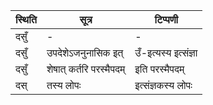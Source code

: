 | स्थिति | सूत्र | टिप्पणी |
| ----- | ------- | ------ |
| दसुँ | - | - |
| दसुँ | उपदेशेऽजनुनासिक इत् | उँ-इत्यस्य इत्संज्ञा |
| दसुँ | शेषात् कर्तरि परस्मैपदम् | इति परस्मैपदम् |
| दस् | तस्य लोपः | इत्संज्ञकस्य लोपः |
